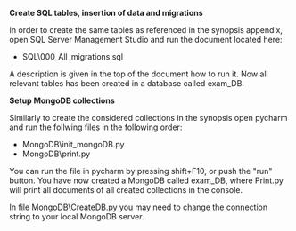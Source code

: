**Create SQL tables, insertion of data and migrations**

In order to create the same tables as referenced in the synopsis appendix, open SQL Server Management Studio and run the document located here:

- SQL\000_All_migrations.sql

A description is given in the top of the document how to run it.
Now all relevant tables has been created in a database called exam_DB.



**Setup MongoDB collections**

Similarly to create the considered collections in the synopsis open pycharm and run the follwing files in the following order:
- MongoDB\init_mongoDB.py
- MongoDB\print.py

You can run the file in pycharm by pressing shift+F10, or push the "run" button. You have now created a MongoDB called exam_DB, where Print.py will print all documents of all created collections in the console.

In file MongoDB\CreateDB.py you may need to change the connection string to your local MongoDB server.
